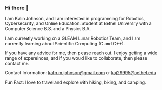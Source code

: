 ### Hi there 👋

I am Kalin Johnson, and I am interested in programming for Robotics, Cybersecurity, and Online Education.
Student at Bethel University with a Computer Science B.S. and a Physics B.A.

I am currently working on a GLEAM Lunar Robotics Team, and I am currently learning about Scientific Computing (C and C++).

If you have any advice for me, then please reach out.
I enjoy getting a wide range of expereinces, and if you would like to collaborate, then please contact me.  

Contact Information: kalin.m.johnson@gmail.com or kaj29995@bethel.edu

Fun Fact: I love to travel and explore with hiking, biking, and camping.
